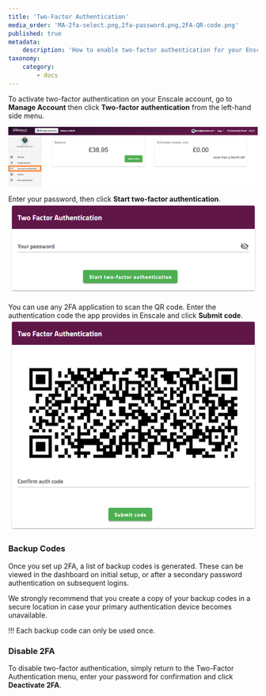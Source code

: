 ```yaml
---
title: 'Two-Factor Authentication'
media_order: 'MA-2fa-select.png,2fa-password.png,2FA-QR-code.png'
published: true
metadata:
    description: 'How to enable two-factor authentication for your Enscale account.'
taxonomy:
    category:
        - docs
---
```


To activate two-factor authentication on your Enscale account, go to **Manage Account** then click **Two-factor authentication** from the left-hand side menu.

![](MA-2fa-select.png)

Enter your password, then click **Start two-factor authentication**.
![](2fa-password.png)

You can use any 2FA application to scan the QR code. Enter the authentication code the app provides in Enscale and click **Submit code**.
![](2FA-QR-code.png)

### Backup Codes

Once you set up 2FA, a list of backup codes is generated. These can be viewed in the dashboard on initial setup, or after a secondary password authentication on subsequent logins.

We strongly recommend that you create a copy of your backup codes in a secure location in case your primary authentication device becomes unavailable.

!!! Each backup code can only be used once.

### Disable 2FA

To disable two-factor authentication, simply return to the Two-Factor Authentication menu, enter your password for confirmation and click **Deactivate 2FA**.

